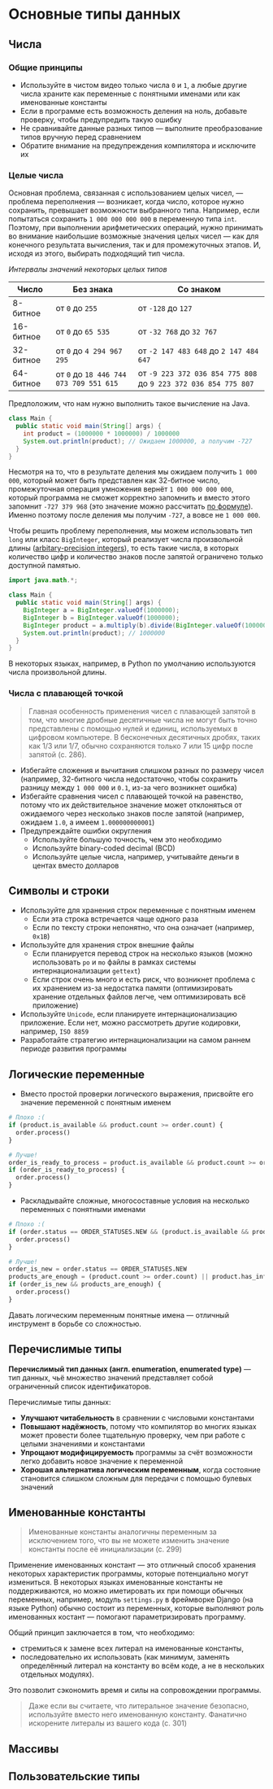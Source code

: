 # Основные типы данных

## Числа

### Общие принципы

- Используйте в чистом видео только числа `0` и `1`, а любые другие числа храните как переменные с понятными именами или как именованные константы
- Если в программе есть возможность деления на ноль, добавьте проверку, чтобы предупредить такую ошибку
- Не сравнивайте данные разных типов — выполните преобразование типов вручную перед сравнением
- Обратите внимание на предупреждения компилятора и исключите их

### Целые числа

Основная проблема, связанная с использованием целых чисел, — проблема переполнения — возникает, когда число, которое нужно сохранить, превышает возможности выбранного типа. Например, если попытаться сохранить `1 000 000 000 000` в переменную типа `int`. Поэтому, при выполнении арифметических операций, нужно принимать во внимание наибольшие возможные значения целых чисел — как для конечного результата вычисления, так и для промежуточных этапов. И, исходя из этого, выбирать подходящий тип числа.

_Интервалы значений некоторых целых типов_

| Число     | Без знака                              | Со знаком                                                      |
| --------- | -------------------------------------- | -------------------------------------------------------------- |
| 8-битное  | от `0` до `255`                        | от `-128` до `127`                                             |
| 16-битное | от `0` до `65 535`                     | от `-32 768` до `32 767`                                       |
| 32-битное | от `0` до `4 294 967 295`              | от `-2 147 483 648` до `2 147 484 647`                         |
| 64-битное | от `0` до `18 446 744 073 709 551 615` | от `-9 223 372 036 854 775 808` до `9 223 372 036 854 775 807` |

Предположим, что нам нужно выполнить такое вычисление на Java.

```java
class Main {
  public static void main(String[] args) {
    int product = (1000000 * 1000000) / 1000000
    System.out.println(product); // Ожидаем 1000000, а получим -727
  }
}
```

Несмотря на то, что в результате деления мы ожидаем получить `1 000 000`, который может быть представлен как 32-битное число, промежуточная операция умножения вернёт `1 000 000 000 000`, который программа не сможет корректно запомнить и вместо этого запомнит `-727 379 968` (это значение можно рассчитать [по формуле](https://stackoverflow.com/a/23481542)). Именно поэтому после деления мы получим `-727`, а вовсе не `1 000 000`.

Чтобы решить проблему переполнения, мы можем использовать тип `long` или класс `BigInteger`, который реализует числа произвольной длины ([arbitary-precision integers](https://en.wikipedia.org/wiki/Arbitrary-precision_arithmetic)), то есть такие числа, в которых количество цифр и количество знаков после запятой ограничено только доступной памятью.

```java
import java.math.*;

class Main {
  public static void main(String[] args) {
    BigInteger a = BigInteger.valueOf(1000000);
    BigInteger b = BigInteger.valueOf(1000000);
    BigInteger product = a.multiply(b).divide(BigInteger.valueOf(1000000));
    System.out.println(product); // 1000000
  }
}
```

В некоторых языках, например, в Python по умолчанию используются числа произвольной длины.

### Числа с плавающей точкой

> Главная особенность применения чисел с плавающей запятой в том, что многие дробные десятичные числа не могут быть точно представлены с помощью нулей и единиц, используемых в цифровом компьютере. В бесконечных десятичных дробях, таких как 1/3 или 1/7, обычно сохраняются только 7 или 15 цифр после запятой (с. 286).

- Избегайте сложения и вычитания слишком разных по размеру чисел (например, 32-битного числа недостаточно, чтобы сохранить разницу между `1 000 000` и `0.1`, из-за чего возникнет ошибка)
- Избегайте сравнения чисел с плавающей точкой на равенство, потому что их действительное значение может отклоняться от ожидаемого через несколько знаков после запятой (например, ожидаем `1.0`, а имеем `1.000000000001`)
- Предупреждайте ошибки округления
  - Используйте большую точность, чем это необходимо
  - Используйте binary-coded decimal (BCD)
  - Используйте целые числа, например, учитывайте деньги в центах вместо долларов

## Символы и строки

- Используйте для хранения строк переменные с понятным именем
  - Если эта строка встречается чаще одного раза
  - Если по тексту строки непонятно, что она означает (например, `0x1B`)
- Используйте для хранения строк внешние файлы
  - Если планируется перевод строк на несколько языков (можно использовать `po` и `mo` файлы в рамках системы интернационализации `gettext`)
  - Если строк очень много и есть риск, что возникнет проблема с их хранением из-за недостатка памяти (оптимизировать хранение отдельных файлов легче, чем оптимизировать всё приложение)
- Используйте `Unicode`, если планируете интернационализацию приложение. Если нет, можно рассмотреть другие кодировки, например, `ISO 8859`
- Разработайте стратегию интернационализации на самом раннем периоде развития программы

## Логические переменные

- Вместо простой проверки логического выражения, присвойте его значение переменной с понятным именем

```python
# Плохо :(
if (product.is_available && product.count >= order.count) {
  order.process()
}

# Лучше!
order_is_ready_to_process = product.is_available && product.count >= order.count
if (order_is_ready_to_process) {
  order.process()
}
```

- Раскладывайте сложные, многосоставные условия на несколько переменных с понятными именами

```python
# Плохо :(
if (order.status == ORDER_STATUSES.NEW && (product.is_available && product.count >= order.count || product.has_infinite_count)) {
  order.process()
}

# Лучше!
order_is_new = order.status == ORDER_STATUSES.NEW
products_are_enough = (product.count >= order.count) || product.has_infinite_count
if (order_is_new && products_are_enough) {
  order.process()
}
```

Давать логическим переменным понятные имена — отличный инструмент в борьбе со сложностью.

## Перечислимые типы

**Перечислимый тип данных (англ. enumeration, enumerated type)** — тип данных, чьё множество значений представляет собой ограниченный список идентификаторов.

Перечислимые типы данных:

- **Улучшают читабельность** в сравнении с числовыми константами
- **Повышают надёжность**, потому что компилятор во многих языках может провести более тщательную проверку, чем при работе с целыми значениями и константами
- **Упрощают модифицируемость** программы за счёт возможности легко добавить новое значение к переменной
- **Хорошая альтернатива логическим переменным**, когда состояние становится слишком сложным для передачи с помощью булевых значений

## Именованные константы

> Именованные константы аналогичны переменным за исключением того, что вы не можете изменить значение константы после её инициализации (с. 299)

Применение именованных констант — это отличный способ хранения некоторых характеристик программы, которые потенциально могут измениться. В некоторых языках именованные константы не поддерживаются, но можно иметировать их при помощи обычных переменных, например, модуль `settings.py` в фреймворке Django (на языке Python) обычно состоит из переменных, которые выполняют роль именованных костант — помогают параметризировать программу.

Общий принцип заключается в том, что необходимо:

- стремиться к замене всех литерал на именованные константы,
- последовательно их использовать (как минимум, заменять определённый литерал на константу во всём коде, а не в нескольких отдельных модулях).
  
Это позволит сэкономить время и силы на сопровождении программы.

> Даже если вы считаете, что литеральное значение безопасно, используйте вместо него именованную константу. Фанатично искорените литералы из вашего кода (с. 301)

## Массивы



## Пользовательские типы
